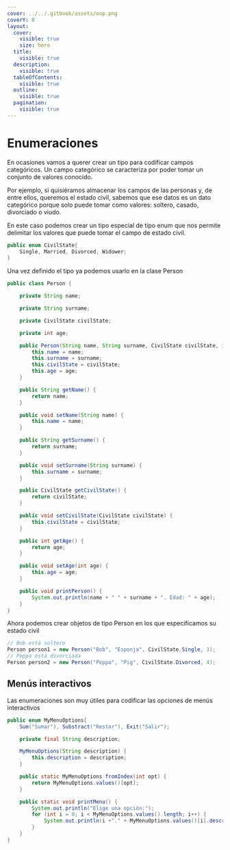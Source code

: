 ```yaml
---
cover: ../../.gitbook/assets/oop.png
coverY: 0
layout:
  cover:
    visible: true
    size: hero
  title:
    visible: true
  description:
    visible: true
  tableOfContents:
    visible: true
  outline:
    visible: true
  pagination:
    visible: true
---
```


# Enumeraciones

En ocasiones vamos a querer crear un tipo para codificar campos categóricos. Un campo categórico se caracteriza por poder tomar un conjunto de valores conocido.

Por ejemplo, si quisiéramos almacenar los campos de las personas y, de entre ellos, queremos el estado civil, sabemos que ese datos es un dato categórico porque solo puede tomar como valores: soltero, casado, divorciado o viudo.

En este caso podemos crear un tipo especial de tipo enum que nos permite delimitar los valores que puede tomar el campo de estado civil.

```java
public enum CivilState{
    Single, Married, Divorced, Widower;
}
```

Una vez definido el tipo ya podemos usarlo en la clase Person

```java
public class Person {

    private String name;

    private String surname;

    private CivilState civilState;

    private int age;

    public Person(String name, String surname, CivilState civilState, int age) {
        this.name = name;
        this.surname = surname;
        this.civilState = civilState;
        this.age = age;
    }

    public String getName() {
        return name;
    }

    public void setName(String name) {
        this.name = name;
    }

    public String getSurname() {
        return surname;
    }

    public void setSurname(String surname) {
        this.surname = surname;
    }

    public CivilState getCivilState() {
        return civilState;
    }

    public void setCivilState(CivilState civilState) {
        this.civilState = civilState;
    }

    public int getAge() {
        return age;
    }

    public void setAge(int age) {
        this.age = age;
    }

    public void printPerson() {
        System.out.println(name + " " + surname + ". Edad: " + age);
    }
}

```

Ahora podemos crear objetos de tipo Person en los que especificamos su estado civil

```java
// Bob está soltero
Person person1 = new Person("Bob", "Esponja", CivilState.Single, 3);
// Peppa está divorciada
Person person2 = new Person("Peppa", "Pig", CivilState.Divorced, 4);
```

## Menús interactivos

Las enumeraciones son muy útiles para codificar las opciones de menús interactivos

```java
public enum MyMenuOptions{
    Sum("Sumar"), Substract("Restar"), Exit("Salir");

    private final String description;

    MyMenuOptions(String description) {
        this.description = description;
    }

    public static MyMenuOptions fromIndex(int opt) {
        return MyMenuOptions.values()[opt];
    }

    public static void printMenu() {
        System.out.println("Elige una opción:");
        for (int i = 0; i < MyMenuOptions.values().length; i++) {
            System.out.println(i +"." + MyMenuOptions.values()[i].description); 
        }
    }
}
```
